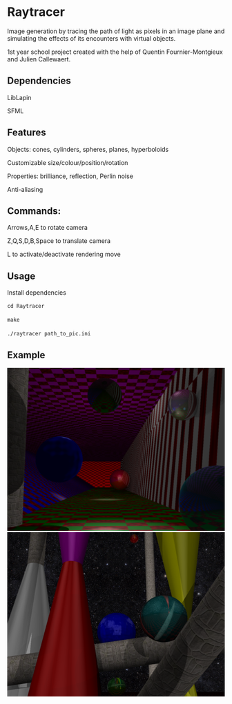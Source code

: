 # Raytracer

Image generation by tracing the path of light as pixels in an image plane and simulating the effects of its encounters with virtual objects.

1st year school project created with the help of Quentin Fournier-Montgieux and Julien Callewaert.

## Dependencies

LibLapin

SFML

## Features

Objects: cones, cylinders, spheres, planes, hyperboloids

Customizable size/colour/position/rotation

Properties: brilliance, reflection, Perlin noise

Anti-aliasing


## Commands:

Arrows,A,E to rotate camera

Z,Q,S,D,B,Space to translate camera

L to activate/deactivate rendering move

## Usage

Install dependencies

```
cd Raytracer

make

./raytracer path_to_pic.ini

```

## Example

![Example1](./ressources/examples/3.png)
![Example2](./ressources/examples/4.png)